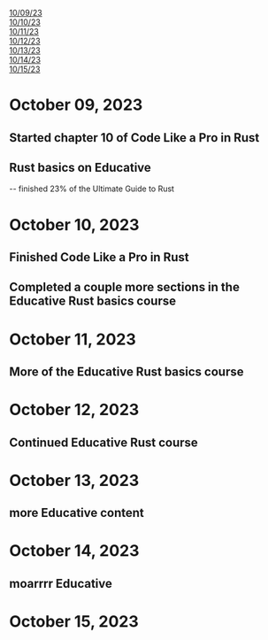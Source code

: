 [10/09/23](#october-09-2023)<br>
[10/10/23](#october-10-2023)<br>
[10/11/23](#october-11-2023)<br>
[10/12/23](#october-12-2023)<br>
[10/13/23](#october-13-2023)<br>
[10/14/23](#october-14-2023)<br>
[10/15/23](#october-15-2023)<br>

# October 09, 2023 

## Started chapter 10 of Code Like a Pro in Rust

## Rust basics on Educative
-- finished 23% of the Ultimate Guide to Rust 

# October 10, 2023 

## Finished Code Like a Pro in Rust

## Completed a couple more sections in the Educative Rust basics course

# October 11, 2023 

## More of the Educative Rust basics course

# October 12, 2023 

## Continued Educative Rust course

# October 13, 2023 

## more Educative content 

# October 14, 2023 

## moarrrr Educative

# October 15, 2023 

